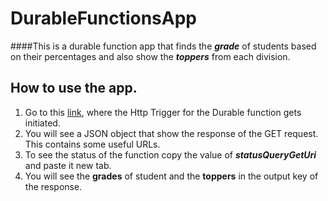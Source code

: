 # DurableFunctionsApp

####This is a durable function app that finds the ***grade*** of students based on their percentages and also show the ***toppers*** from each division.

## How to use the app.


1. Go to this [link](https://dfamandeep.azurewebsites.net/api/Function1_HttpStart?), where the Http Trigger for the Durable function gets initiated. 
2. You will see a JSON object that show the response of the GET request. This contains some useful URLs.
3. To see the status of the function copy the value of ***statusQueryGetUri*** and paste it new tab.
4. You will see the **grades** of student and the **toppers** in the output key of the response.
